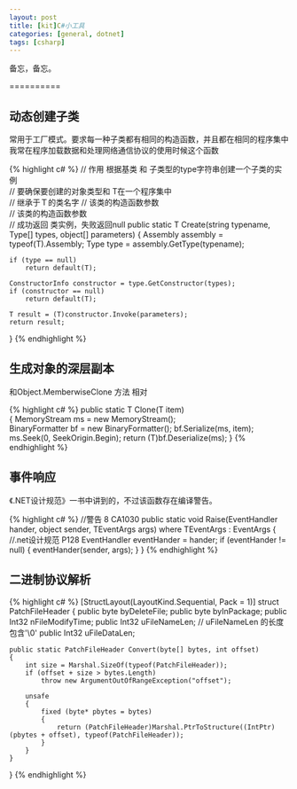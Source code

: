 ```yaml
---
layout: post
title: [kit]C#小工具
categories: [general, dotnet]
tags: [csharp]
---
```


备忘，备忘。

==========

## 动态创建子类 ##

常用于工厂模式。要求每一种子类都有相同的构造函数，并且都在相同的程序集中
我常在程序加载数据和处理网络通信协议的使用时候这个函数

{% highlight c# %}
// 作用 根据基类 和 子类型的type字符串创建一个子类的实例        
// 要确保要创建的对象类型和 T在一个程序集中       
// 继承于Ｔ的类名字
// 该类的构造函数参数       
// 该类的构造函数参数       
// 成功返回 类实例，失败返回null
public static T Create(string typename, Type[] types, object[] parameters)
{
    Assembly assembly = typeof(T).Assembly;
    Type type = assembly.GetType(typename);

    if (type == null)
        return default(T);

    ConstructorInfo constructor = type.GetConstructor(types);
    if (constructor == null)
        return default(T);

    T result = (T)constructor.Invoke(parameters);
    return result;
}
{% endhighlight %}

## 生成对象的深层副本 ##
和Object.MemberwiseClone 方法 相对

{% highlight c# %}
public static T Clone(T item)       
{
    MemoryStream ms = new MemoryStream();            
    BinaryFormatter bf = new BinaryFormatter();
    bf.Serialize(ms, item);
    ms.Seek(0, SeekOrigin.Begin);
    return (T)bf.Deserialize(ms);
}
{% endhighlight %}

## 事件响应 ##
《.NET设计规范》一书中讲到的，不过该函数存在编译警告。

{% highlight c# %}
//警告    8   CA1030
public static void Raise(EventHandler hander, object sender, TEventArgs args) where TEventArgs : EventArgs
{
    //.net设计规范 P128
    EventHandler eventHander = hander;
    if (eventHander != null)
    {
        eventHander(sender, args);
    }
}
{% endhighlight %}

## 二进制协议解析 ##

{% highlight c# %}
[StructLayout(LayoutKind.Sequential, Pack = 1)]
struct PatchFileHeader
{
    public byte byDeleteFile;
    public byte byInPackage;
    public Int32 nFileModifyTime;
    public Int32 uFileNameLen;   // uFileNameLen 的长度包含'\0'
    public Int32 uFileDataLen;

    public static PatchFileHeader Convert(byte[] bytes, int offset)
    {
        int size = Marshal.SizeOf(typeof(PatchFileHeader));
        if (offset + size > bytes.Length)
            throw new ArgumentOutOfRangeException("offset");

        unsafe
        {
            fixed (byte* pbytes = bytes)
            {
                return (PatchFileHeader)Marshal.PtrToStructure((IntPtr)(pbytes + offset), typeof(PatchFileHeader));
            }
        }
    }
}
{% endhighlight %}
    